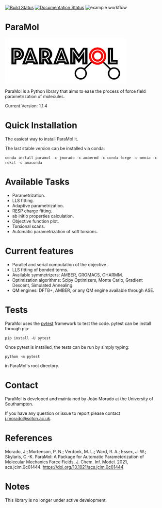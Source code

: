 [![Build Status](https://travis-ci.com/JMorado/ParaMol.svg?branch=master)](https://travis-ci.org/JMorado/ParaMol)
[![Documentation Status](https://readthedocs.org/projects/paramol/badge/?version=latest)](https://paramol.readthedocs.io/en/latest/?badge=latest)
![example workflow](https://github.com/JMorado/ParaMol/actions/workflows/paramol_ci.yml/badge.svg)
# ParaMol 

![ParaMol](docs/source/paramol-white.png)


ParaMol is a Python library that aims to ease the process of force field parametrization of molecules. 

Current Version: 1.1.4

# Quick Installation
The easiest way to install ParaMol it.

The last stable version can be installed via conda:

    conda install paramol -c jmorado -c ambermd -c conda-forge -c omnia -c rdkit -c anaconda

# Available Tasks
- Parametrization.
- LLS fitting.
- Adaptive parametrization.
- RESP charge fitting.
- ab initio properties calculation.
- Objective function plot.
- Torsional scans.
- Automatic parametrization of soft torsions.

# Current features
 - Parallel and serial computation of the objective .</li>
 - LLS fitting of bonded terms. </li>
 - Available symmetrizers: AMBER, GROMACS, CHARMM.
 - Optimization algorithms: Scipy Optimizers, Monte Carlo, Gradient Descent, Simulated Annealing.</li>
 - QM engines: DFTB+, AMBER, or any QM engine available through ASE.</li>
 
# Tests
 ParaMol uses the [pytest](https://docs.pytest.org/en/stable/) framework to test the code. pytest can be install through pip:
    
    pip install -U pytest

 Once pytest is installed, the tests can be run by simply typing:
 
    python -m pytest
    
 in ParaMol's root directory.

# Contact

ParaMol is developed and maintained by João Morado at the University of Southampton.

If you have any question or issue to report please contact j.morado@soton.ac.uk.

# References

Morado, J.; Mortenson, P. N.; Verdonk, M. L.; Ward, R. A.; Essex, J. W.; Skylaris, C.-K. ParaMol: A Package for Automatic Parameterization of Molecular Mechanics Force Fields. J. Chem. Inf. Model. 2021, acs.jcim.0c01444. https://doi.org/10.1021/acs.jcim.0c01444.  

# Notes

This library is no longer under active development. 
